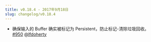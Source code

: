 ```yaml
---
title: v0.18.4 - 2017年9月18日
slug: changelog/v0.18.4
---
```


* 确保输入的 Buffer 确实被标记为 Persistent，防止标记-清除垃圾回收。
  [#950](https://github.com/lovell/sharp/issues/950)
  [@lfdoherty](https://github.com/lfdoherty)